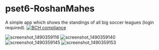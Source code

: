 # pset6-RoshanMahes
A simple app which shows the standings of all big soccer leagues (login required). [![BCH compliance](https://bettercodehub.com/edge/badge/Roshanmahes/pset6-RoshanMahes)](https://bettercodehub.com/)

![screenshot_1490359116](https://cloud.githubusercontent.com/assets/25647170/24294558/53fb94d6-1097-11e7-8007-191822742c0f.png)
![screenshot_1490359140](https://cloud.githubusercontent.com/assets/25647170/24294557/53fb7bea-1097-11e7-8658-1890f6dc24cf.png)
![screenshot_1490359145](https://cloud.githubusercontent.com/assets/25647170/24294559/53fe5f18-1097-11e7-98ab-f91ab111cea5.png)
![screenshot_1490359153](https://cloud.githubusercontent.com/assets/25647170/24294560/54005246-1097-11e7-8abf-a562ee392f66.png) 
